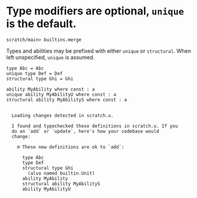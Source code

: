 # Type modifiers are optional, `unique` is the default.

``` ucm :hide
scratch/main> builtins.merge
```

Types and abilities may be prefixed with either `unique` or `structural`. When left unspecified, `unique` is assumed.

``` unison
type Abc = Abc
unique type Def = Def
structural type Ghi = Ghi

ability MyAbility where const : a
unique ability MyAbilityU where const : a
structural ability MyAbilityS where const : a
```

``` ucm :added-by-ucm

  Loading changes detected in scratch.u.

  I found and typechecked these definitions in scratch.u. If you
  do an `add` or `update`, here's how your codebase would
  change:

    ⍟ These new definitions are ok to `add`:
    
      type Abc
      type Def
      structural type Ghi
        (also named builtin.Unit)
      ability MyAbility
      structural ability MyAbilityS
      ability MyAbilityU
```
